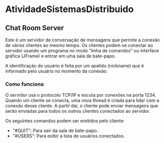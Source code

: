 # AtividadeSistemasDistribuido

## Chat Room Server
Este é um servidor de conversação de mensagens que permite a conexão de vários clientes ao mesmo tempo. Os clientes podem se conectar ao servidor usando um programa no modo "linha de comandos" ou interface gráfica (JFrame) e entrar em uma sala de bate-papo.

A identificação do usuário é feita por um apelido (nickname) que é informado pelo usuário no momento da conexão.

### Como funciona
O servidor usa o protocolo TCP/IP e escuta por conexões na porta 1234. Quando um cliente se conecta, uma nova thread é criada para lidar com a conexão desse cliente. A partir daí, o cliente pode enviar mensagens que serão enviadas para todos os outros clientes conectados ao servidor.

Os seguintes comandos podem ser emitidos pelo cliente:

- "#QUIT": Para sair da sala de bate-papo.
- "#USERS": Para exibir a lista de usuários conectados.
